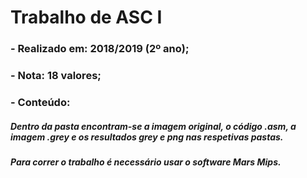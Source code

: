 # Trabalho de ASC I
### - Realizado em: 2018/2019 (2º ano);  
### - Nota: 18 valores;
### - Conteúdo:
##### Dentro da pasta encontram-se a imagem original, o código .asm, a imagem .grey e os resultados grey e png nas respetivas pastas.  
##### Para correr o trabalho é necessário usar o software Mars Mips.
